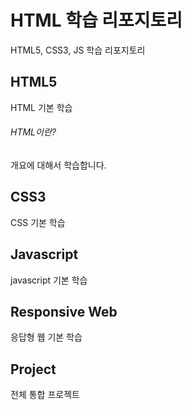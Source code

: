 # HTML 학습 리포지토리
HTML5, CSS3, JS 학습 리포지토리

## HTML5 
HTML 기본 학습

###### HTML이란?
개요에 대해서 학습합니다.

## CSS3
CSS 기본 학습

## Javascript
javascript 기본 학습

## Responsive Web
응답형 웹 기본 학습

## Project
전체 통합 프로젝트
